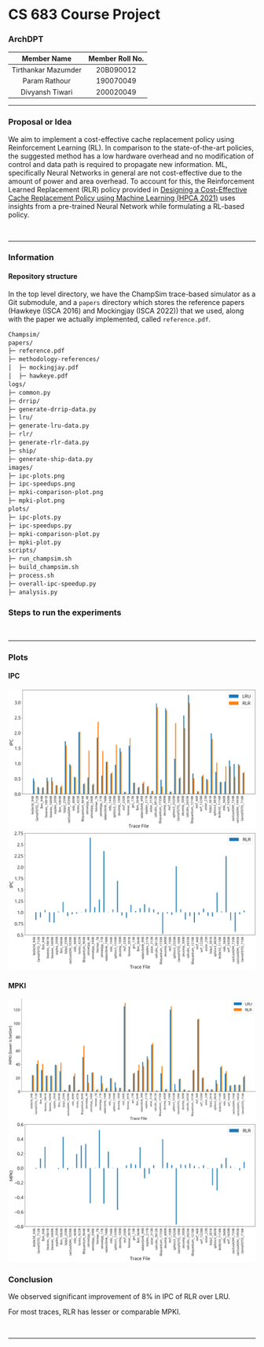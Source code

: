 # CS 683 Course Project

### <Project-Title>

### ArchDPT

|   **Member Name**   | **Member Roll No.** |
| :-----------------: | :-----------------: |
| Tirthankar Mazumder |      20B090012      |
| Param Rathour       |      190070049      |
| Divyansh Tiwari     |      200020049      |

---

### Proposal or Idea

We aim to implement a cost-effective cache replacement policy using Reinforcement Learning (RL). In comparison to the state-of-the-art policies, the suggested method has a low hardware overhead and no modification of control and data path is required to propagate new information. ML, specifically Neural Networks in general are not cost-effective due to the amount of power and area overhead. To account for this, the Reinforcement Learned Replacement (RLR) policy provided in [Designing a Cost-Effective Cache Replacement Policy using Machine Learning (HPCA 2021)](/papers/reference.pdf) uses insights from a pre-trained Neural Network while formulating a RL-based policy. 

<br/>

---

### Information

#### Repository structure

In the top level directory, we have the ChampSim trace-based simulator as a Git submodule, and a `papers` directory which stores the reference papers (Hawkeye (ISCA 2016) and Mockingjay (ISCA 2022)) that we used, along with the paper we actually implemented, called `reference.pdf`.

```html
Champsim/
papers/
├─ reference.pdf
├─ methodology-references/
│  ├─ mockingjay.pdf
│  ├─ hawkeye.pdf
logs/
├─ common.py
├─ drrip/
├─ generate-drrip-data.py
├─ lru/
├─ generate-lru-data.py
├─ rlr/
├─ generate-rlr-data.py
├─ ship/
├─ generate-ship-data.py
images/
├─ ipc-plots.png
├─ ipc-speedups.png
├─ mpki-comparison-plot.png
├─ mpki-plot.png
plots/
├─ ipc-plots.py
├─ ipc-speedups.py
├─ mpki-comparison-plot.py
├─ mpki-plot.py
scripts/
├─ run_champsim.sh
├─ build_champsim.sh
├─ process.sh
├─ overall-ipc-speedup.py
├─ analysis.py
```


### Steps to run the experiments



<br/>

---

### Plots
#### IPC
![](images/ipc-plots.png)
![](images/ipc-speedups.png)
#### MPKI
![](images/mpki-plot.png)
![](images/mpki-comparison-plot.png)

### Conclusion

We observed significant improvement of 8% in IPC of RLR over LRU.

For most traces, RLR has lesser or comparable MPKI.

<br/>

---
